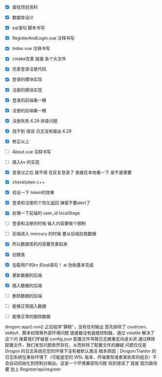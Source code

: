 
* [x] 查找项目资料 
* [x] 数据库设计
* [x] sql语句 脚本书写
* [x] RegisterAndLogin.vue 注释书写
* [x] Index.vue 注释书写
* [x] cmake完善 链接 各个头文件
* [x] 完善登录注册代码
* [x] 登录的模块实现
* [x] 注册的模块实现
* [x] 登录的前端看一眼
* [x] 注册的前端看一眼
* [x] 注册失败 6.29 排查问题 
* [x] 找不到 错误 日志没有输出 6.29
* [x] 修正以上
* [ ] About.vue 注释书写
* [ ] 插入kv 的实现
* [x] 登录过之后 就不用 在反复登录了 直接在本地看一下 是不是需要
* [x] checktoken c++
* [x] 验证一下 token的效果
* [x] 登录和注册的个性化返回 弹窗不要alert了
* [x] 处理一下前端的 user_id localStage
* [ ] 登录和注册的时候 输入内容要做个限制
* [ ] 前端进入 mercury 的时候 要从后端拉取数据
* [x] 所以数据库的内容要完善起来
* [x] 创建表
* [x] 加载用户的kv 的sql语句！ ai 协助基本完成
* [x] 更新数据的后端
* [x] 插入数据的后端
* [ ] 删除数据的后端
* [ ] 能够正常插入数据
* [ ] 能够正常的删除数据








drogon::app().run() 之后程序“静默”，没有任何输出
首先排除了 cout/cerr、stdbuf、脚本权限等外部环境问题
链接器没有链接控制器，通过 volatile 解决了这个问
接着我们怀疑是 config.json 配置文件导致日志被重定向或关闭
通过移除配置文件，我们发现问题依然存在，从而排除了配置文件的嫌疑
问题仅仅是 Drogon 的日志系统在您的环境下没有被默认激活
根本原因：Drogon/Trantor 的日志系统在某些环境下（可能是您的 WSL 版本、终端类型或者某些库的组合）不会自动初始化到控制台输出。这是一个环境兼容性问题
找到错误了 就是 因为路径 要 加上 
Register/api/register